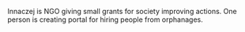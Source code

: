 Innaczej is NGO giving small grants for society improving actions.
One person is creating portal for hiring people from orphanages.